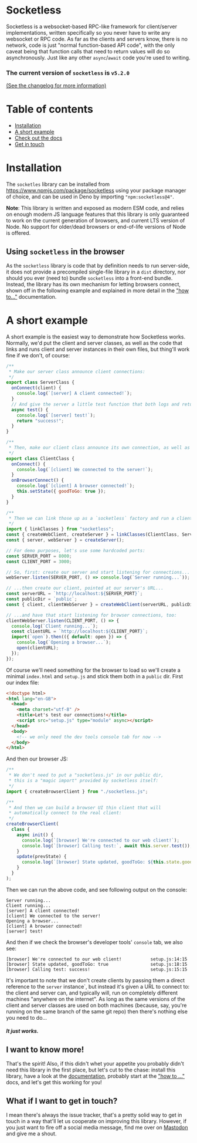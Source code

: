 # Socketless

Socketless is a websocket-based RPC-like framework for client/server implementations, written specifically so you never have to write any websocket or RPC code. As far as the clients and servers know, there is no network, code is just "normal function-based API code", with the only caveat being that function calls that need to return values will do so asynchronously. Just like any other `async`/`await` code you're used to writing.

### The current version of `socketless` is `v5.2.0`
[(See the changelog for more information)](./docs/CHANGELOG.md)

# Table of contents

- [Installation](#installation)
- [A short example](#a-short-example)
- [Check out the docs](#i-want-to-know-more)
- [Get in touch](#what-if-i-want-to-get-in-touch)

# Installation

The `socketles` library can be installed from https://www.npmjs.com/package/socketless using your package manager of choice, and can be used in Deno by importing `"npm:socketless@4"`.

**Note**: This library is written and exposed as modern ESM code, and relies on enough modern JS language features that this library is only guaranteed to work on the current generation of browsers, and current LTS version of Node. No support for older/dead browsers or end-of-life versions of Node is offered.

## Using `socketless` in the browser

As the `socketless` library is code that by definition needs to run server-side, it does not provide a precompiled single-file library in a `dist` directory, nor should you ever (need to) bundle `socketless` into a front-end bundle. Instead, the library has its own mechanism for letting browsers connect, shown off in the following example and explained in more detail in the ["how to..."](docs/HOWTO.md) documentation.

# A short example

A short example is the easiest way to demonstrate how Socketless works. Normally, we'd put the client and server classes, as well as the code that links and runs client and server instances in their own files, but thing'll work fine if we don't, of course:

```js
/**
 * Make our server class announce client connections:
 */
export class ServerClass {
  onConnect(client) {
    console.log(`[server] A client connected!`);
  }
  // And give the server a little test function that both logs and returns a value:
  async test() {
    console.log(`[server] test!`);
    return "success!";
  }
}
```

```js
/**
 * Then, make our client class announce its own connection, as well as browser connections:
 */
export class ClientClass {
  onConnect() {
    console.log(`[client] We connected to the server!`);
  }
  onBrowserConnect() {
    console.log(`[client] A browser connected!`);
    this.setState({ goodToGo: true });
  }
}
```

```js
/**
 * Then we can link those up as a `socketless` factory and run a client/server setup:
 */
import { linkClasses } from "socketless";
const { createWebClient, createServer } = linkClasses(ClientClass, ServerClass);
const { server, webServer } = createServer();

// For demo purposes, let's use some hardcoded ports:
const SERVER_PORT = 8000;
const CLIENT_PORT = 3000;

// So, first: create our server and start listening for connections...
webServer.listen(SERVER_PORT, () => console.log(`Server running...`));

// ...then create our client, pointed at our server's URL...
const serverURL = `http://localhost:${SERVER_PORT}`;
const publicDir = `public`;
const { client, clientWebServer } = createWebClient(serverURL, publicDir);

// ...and have that start listening for browser connections, too:
clientWebServer.listen(CLIENT_PORT, () => {
  console.log(`Client running...`);
  const clientURL = `http://localhost:${CLIENT_PORT}`;
  import(`open`).then(({ default: open }) => {
    console.log(`Opening a browser...`);
    open(clientURL);
  });
});
```

Of course we'll need something for the browser to load so we'll create a minimal `index.html` and `setup.js` and stick them both in a `public` dir. First our index file:

```html
<!doctype html>
<html lang="en-GB">
  <head>
    <meta charset="utf-8" />
    <title>Let's test our connections!</title>
    <script src="setup.js" type="module" async></script>
  </head>
  <body>
    <!-- we only need the dev tools console tab for now -->
  </body>
</html>
```

And then our browser JS:

```js
/**
 * We don't need to put a "socketless.js" in our public dir,
 * this is a "magic import" provided by socketless itself:
 */
import { createBrowserClient } from "./socketless.js";

/**
 * And then we can build a browser UI thin client that will
 * automatically connect to the real client:
 */
createBrowserClient(
  class {
    async init() {
      console.log(`[browser] We're connected to our web client!`);
      console.log(`[browser] Calling test:`, await this.server.test());
    }
    update(prevState) {
      console.log(`[browser] State updated, goodToGo: ${this.state.goodToGo}`);
    }
  }
);
```

Then we can run the above code, and see following output on the console:

```
Server running...
Client running...
[server] A client connected!
[client] We connected to the server!
Opening a browser...
[client] A browser connected!
[server] test!
```

And then if we check the browser's developer tools' `console` tab, we also see:

```
[browser] We're connected to our web client!           setup.js:14:15
[browser] State updated, goodToGo: true                setup.js:18:15
[browser] Calling test: success!                       setup.js:15:15
```

It's important to note that we don't create clients by passing them a direct reference to the `server` instance`, but instead it's given a URL to connect to: the client and server can, and typically will, run on completely different machines "anywhere on the internet". As long as the same versions of the client and server classes are used on both machines (because, say, you're running on the same branch of the same git repo) then there's nothing else you need to do...

#### _It just works._

## I want to know more!

That's the spirit! Also, if this didn't whet your appetite you probably didn't need this library in the first place, but let's cut to the chase: install this library, have a look at the [documentation](./docs), probably start at the ["how to ..."](/docs/HOWTO.md) docs, and let's get this working for you!

## What if I want to get in touch?

I mean there's always the issue tracker, that's a pretty solid way to get in touch in a way that'll let us cooperate on improving this library. However, if you just want to fire off a social media message, find me over on [Mastodon](https://mastodon.social/@TheRealPomax) and give me a shout.
